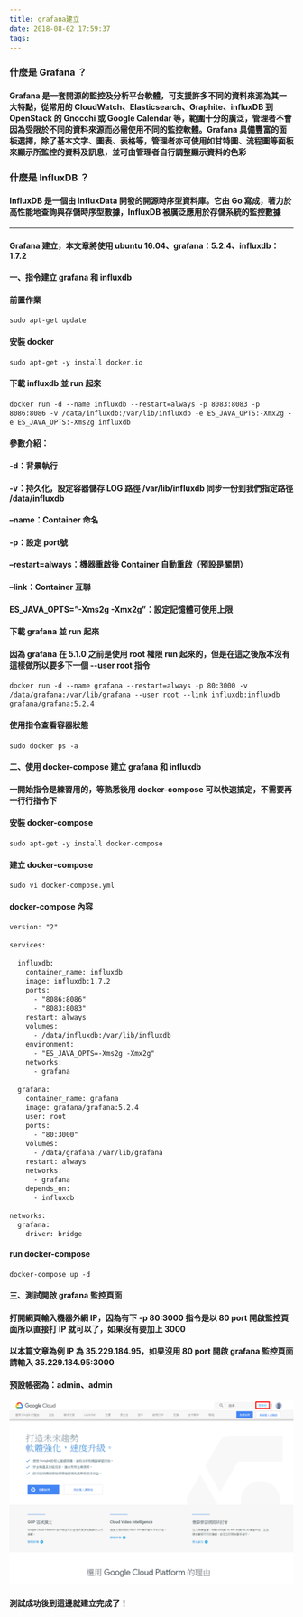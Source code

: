 ```yaml
---
title: grafana建立
date: 2018-08-02 17:59:37
tags:
---
```


### 什麼是 Grafana ？

#### Grafana 是一套開源的監控及分析平台軟體，可支援許多不同的資料來源為其一大特點，從常用的 CloudWatch、Elasticsearch、Graphite、influxDB 到 OpenStack 的 Gnocchi 或 Google Calendar 等，範圍十分的廣泛，管理者不會因為受限於不同的資料來源而必需使用不同的監控軟體。Grafana 具備豐富的面板選擇，除了基本文字、圖表、表格等，管理者亦可使用如甘特圖、流程圖等面板來顯示所監控的資料及訊息，並可由管理者自行調整顯示資料的色彩

### 什麼是 InfluxDB ？

#### InfluxDB 是一個由 InfluxData 開發的開源時序型資料庫。它由 Go 寫成，著力於高性能地查詢與存儲時序型數據，InfluxDB 被廣泛應用於存儲系統的監控數據

***

#### Grafana 建立，本文章將使用 ubuntu 16.04、grafana：5.2.4、influxdb：1.7.2

#### 一、指令建立 grafana 和 influxdb

#### 前置作業

```
sudo apt-get update
```

#### 安裝 docker

```
sudo apt-get -y install docker.io
```

#### 下載 influxdb 並 run 起來

```
docker run -d --name influxdb --restart=always -p 8083:8083 -p 8086:8086 -v /data/influxdb:/var/lib/influxdb -e ES_JAVA_OPTS:-Xmx2g -e ES_JAVA_OPTS:-Xms2g influxdb
```

#### 參數介紹：

#### -d：背景執行

#### -v：持久化，設定容器儲存 LOG 路徑 /var/lib/influxdb 同步一份到我們指定路徑 /data/influxdb

#### –name：Container 命名

#### -p：設定 port號

#### –restart=always：機器重啟後 Container 自動重啟（預設是關閉）

#### –link：Container 互聯

#### ES_JAVA_OPTS=”-Xms2g -Xmx2g”：設定記憶體可使用上限

#### 下載 grafana 並 run 起來

#### 因為 grafana 在 5.1.0 之前是使用 root 權限 run 起來的，但是在這之後版本沒有這樣做所以要多下一個 --user root 指令

```
docker run -d --name grafana --restart=always -p 80:3000 -v /data/grafana:/var/lib/grafana --user root --link influxdb:influxdb grafana/grafana:5.2.4
```

#### 使用指令查看容器狀態

```
sudo docker ps -a
```

#### 二、使用 docker-compose 建立 grafana 和 influxdb

#### 一開始指令是練習用的，等熟悉後用 docker-compose 可以快速搞定，不需要再一行行指令下

#### 安裝 docker-compose

```
sudo apt-get -y install docker-compose
```

#### 建立 docker-compose

```
sudo vi docker-compose.yml
```

#### docker-compose 內容

```
version: "2"

services:

  influxdb:
    container_name: influxdb
    image: influxdb:1.7.2
    ports:
      - "8086:8086"
      - "8083:8083"
    restart: always
    volumes:
      - /data/influxdb:/var/lib/influxdb
    environment:
      - "ES_JAVA_OPTS=-Xms2g -Xmx2g"
    networks:
      - grafana

  grafana:
    container_name: grafana
    image: grafana/grafana:5.2.4
    user: root
    ports:
      - "80:3000"
    volumes:
      - /data/grafana:/var/lib/grafana
    restart: always
    networks:
      - grafana
    depends_on:
      - influxdb

networks:
  grafana:
    driver: bridge
```
#### run docker-compose

```
docker-compose up -d
```

#### 三、測試開啟 grafana 監控頁面

#### 打開網頁輸入機器外網 IP，因為有下 -p 80:3000 指令是以 80 port 開啟監控頁面所以直接打 IP 就可以了，如果沒有要加上 3000

#### 以本篇文章為例 IP 為 35.229.184.95，如果沒用 80 port 開啟 grafana 監控頁面請輸入 35.229.184.95:3000

#### 預設帳密為：admin、admin

![ ](images/1.png)

#### 測試成功後到這邊就建立完成了！